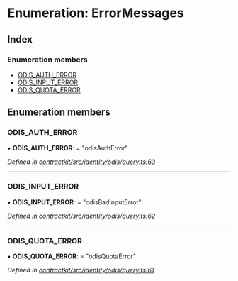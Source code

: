 # Enumeration: ErrorMessages

## Index

### Enumeration members

* [ODIS_AUTH_ERROR](_identity_odis_query_.errormessages.md#odis_auth_error)
* [ODIS_INPUT_ERROR](_identity_odis_query_.errormessages.md#odis_input_error)
* [ODIS_QUOTA_ERROR](_identity_odis_query_.errormessages.md#odis_quota_error)

## Enumeration members

###  ODIS_AUTH_ERROR

• **ODIS_AUTH_ERROR**: = "odisAuthError"

*Defined in [contractkit/src/identity/odis/query.ts:63](https://github.com/celo-org/celo-monorepo/blob/master/packages/contractkit/src/identity/odis/query.ts#L63)*

___

###  ODIS_INPUT_ERROR

• **ODIS_INPUT_ERROR**: = "odisBadInputError"

*Defined in [contractkit/src/identity/odis/query.ts:62](https://github.com/celo-org/celo-monorepo/blob/master/packages/contractkit/src/identity/odis/query.ts#L62)*

___

###  ODIS_QUOTA_ERROR

• **ODIS_QUOTA_ERROR**: = "odisQuotaError"

*Defined in [contractkit/src/identity/odis/query.ts:61](https://github.com/celo-org/celo-monorepo/blob/master/packages/contractkit/src/identity/odis/query.ts#L61)*
